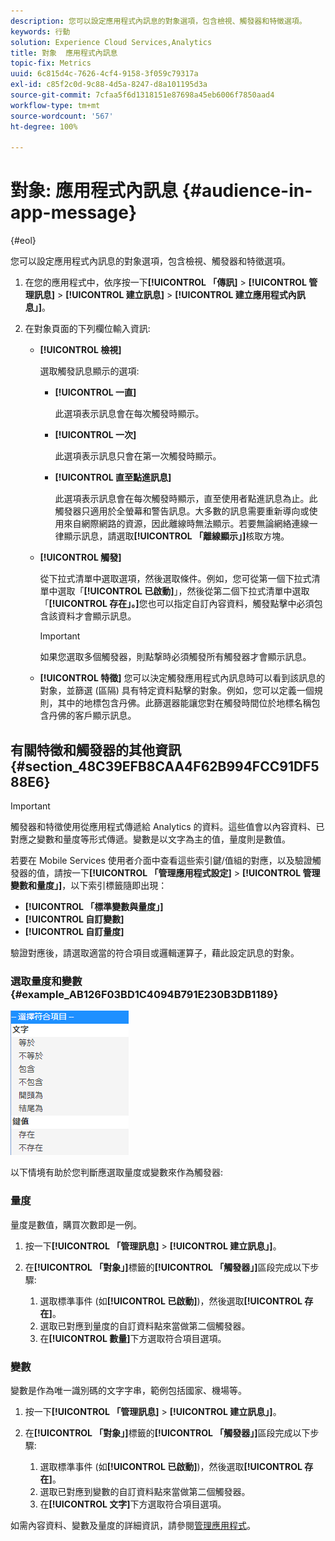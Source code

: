 ```yaml
---
description: 您可以設定應用程式內訊息的對象選項，包含檢視、觸發器和特徵選項。
keywords: 行動
solution: Experience Cloud Services,Analytics
title: 對象  應用程式內訊息
topic-fix: Metrics
uuid: 6c815d4c-7626-4cf4-9158-3f059c79317a
exl-id: c85f2c0d-9c88-4d5a-8247-d8a101195d3a
source-git-commit: 7cfaa5f6d1318151e87698a45eb6006f7850aad4
workflow-type: tm+mt
source-wordcount: '567'
ht-degree: 100%

---
```


# 對象: 應用程式內訊息 {#audience-in-app-message}

{#eol}

您可以設定應用程式內訊息的對象選項，包含檢視、觸發器和特徵選項。

1. 在您的應用程式中，依序按一下&#x200B;**[!UICONTROL 「傳訊]** > **[!UICONTROL 管理訊息]** > **[!UICONTROL 建立訊息]** > **[!UICONTROL 建立應用程式內訊息」]**。
1. 在對象頁面的下列欄位輸入資訊:

   * **[!UICONTROL 檢視]**

      選取觸發訊息顯示的選項:

      * **[!UICONTROL 一直]**

         此選項表示訊息會在每次觸發時顯示。

      * **[!UICONTROL 一次]**

         此選項表示訊息只會在第一次觸發時顯示。

      * **[!UICONTROL 直至點進訊息]**

         此選項表示訊息會在每次觸發時顯示，直至使用者點進訊息為止。此觸發器只適用於全螢幕和警告訊息。大多數的訊息需要重新導向或使用來自網際網路的資源，因此離線時無法顯示。若要無論網絡連線一律顯示訊息，請選取&#x200B;**[!UICONTROL 「離線顯示」]**&#x200B;核取方塊。
   * **[!UICONTROL 觸發]**

      從下拉式清單中選取選項，然後選取條件。例如，您可從第一個下拉式清單中選取「**[!UICONTROL 已啟動]**」，然後從第二個下拉式清單中選取「**[!UICONTROL 存在」。]**&#x200B;您也可以指定自訂內容資料，觸發點擊中必須包含該資料才會顯示訊息。

      >[!IMPORTANT]
      >
      >如果您選取多個觸發器，則點撃時必須觸發所有觸發器才會顯示訊息。

   * **[!UICONTROL 特徵]**
您可以決定觸發應用程式內訊息時可以看到該訊息的對象，並篩選 (區隔) 具有特定資料點擊的對象。例如，您可以定義一個規則，其中的地標包含丹佛。此篩選器能讓您對在觸發時間位於地標名稱包含丹佛的客戶顯示訊息。


## 有關特徵和觸發器的其他資訊 {#section_48C39EFB8CAA4F62B994FCC91DF588E6}

>[!IMPORTANT]
>
>觸發器和特徵使用從應用程式傳遞給 Analytics 的資料。這些值會以內容資料、已對應之變數和量度等形式傳遞。變數是以文字為主的值，量度則是數值。

若要在 Mobile Services 使用者介面中查看這些索引鍵/值組的對應，以及驗證觸發器的值，請按一下&#x200B;**[!UICONTROL 「管理應用程式設定]** > **[!UICONTROL 管理變數和量度」]**，以下索引標籤隨即出現：

* **[!UICONTROL 「標準變數與量度」]**
* **[!UICONTROL 自訂變數]**
* **[!UICONTROL 自訂量度]**

驗證對應後，請選取適當的符合項目或邏輯運算子，藉此設定訊息的對象。

### 選取量度和變數 {#example_AB126F03BD1C4094B791E230B3DB1189}

![觸發選項](assets/custom_trigger_matcher_options.png)

以下情境有助於您判斷應選取量度或變數來作為觸發器:

### 量度

量度是數值，購買次數即是一例。

1. 按一下&#x200B;**[!UICONTROL 「管理訊息]** > **[!UICONTROL 建立訊息」]**。
1. 在&#x200B;**[!UICONTROL 「對象」]**&#x200B;標籤的&#x200B;**[!UICONTROL 「觸發器」]**&#x200B;區段完成以下步驟:

   1. 選取標準事件 (如&#x200B;**[!UICONTROL 已啟動]**)，然後選取&#x200B;**[!UICONTROL 存在]**。
   1. 選取已對應到量度的自訂資料點來當做第二個觸發器。
   1. 在&#x200B;**[!UICONTROL 數量]**&#x200B;下方選取符合項目選項。

### 變數

變數是作為唯一識別碼的文字字串，範例包括國家、機場等。

1. 按一下&#x200B;**[!UICONTROL 「管理訊息]** > **[!UICONTROL 建立訊息」]**。
1. 在&#x200B;**[!UICONTROL 「對象」]**&#x200B;標籤的&#x200B;**[!UICONTROL 「觸發器」]**&#x200B;區段完成以下步驟:

   1. 選取標準事件 (如&#x200B;**[!UICONTROL 已啟動]**)，然後選取&#x200B;**[!UICONTROL 存在]**。
   1. 選取已對應到變數的自訂資料點來當做第二個觸發器。
   1. 在&#x200B;**[!UICONTROL 文字]**&#x200B;下方選取符合項目選項。

如需內容資料、變數及量度的詳細資訊，請參閱[管理應用程式](/help/using/manage-apps/manage-apps.md)。
